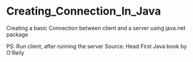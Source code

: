 # Creating_Connection_In_Java

Creating a basic Connection between client and a server using java.net package



PS: Run client, after running the server
Source: Head First Java book by O'Reily